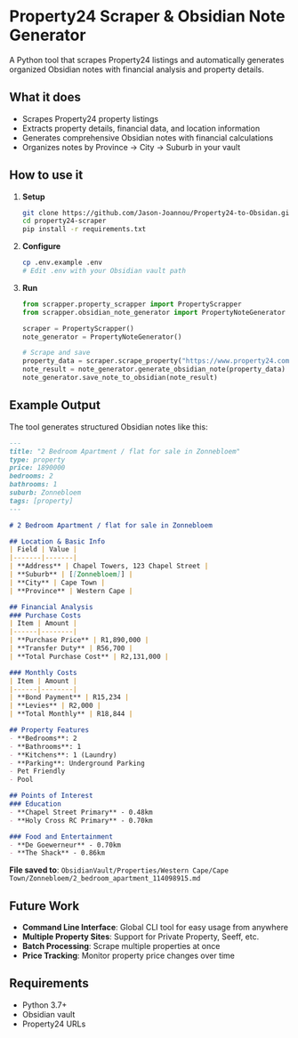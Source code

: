 # Property24 Scraper & Obsidian Note Generator

A Python tool that scrapes Property24 listings and automatically generates organized Obsidian notes with financial analysis and property details.

## What it does

- Scrapes Property24 property listings
- Extracts property details, financial data, and location information
- Generates comprehensive Obsidian notes with financial calculations
- Organizes notes by Province → City → Suburb in your vault

## How to use it

1. **Setup**
   ```bash
   git clone https://github.com/Jason-Joannou/Property24-to-Obsidan.git
   cd property24-scraper
   pip install -r requirements.txt
   ```

2. **Configure**
   ```bash
   cp .env.example .env
   # Edit .env with your Obsidian vault path
   ```

3. **Run**
   ```python
   from scrapper.property_scrapper import PropertyScrapper
   from scrapper.obsidian_note_generator import PropertyNoteGenerator

   scraper = PropertyScrapper()
   note_generator = PropertyNoteGenerator()

   # Scrape and save
   property_data = scraper.scrape_property("https://www.property24.com/for-sale/...")
   note_result = note_generator.generate_obsidian_note(property_data)
   note_generator.save_note_to_obsidian(note_result)
   ```

## Example Output

The tool generates structured Obsidian notes like this:

```markdown
---
title: "2 Bedroom Apartment / flat for sale in Zonnebloem"
type: property
price: 1890000
bedrooms: 2
bathrooms: 1
suburb: Zonnebloem
tags: [property]
---

# 2 Bedroom Apartment / flat for sale in Zonnebloem

## Location & Basic Info
| Field | Value |
|-------|-------|
| **Address** | Chapel Towers, 123 Chapel Street |
| **Suburb** | [[Zonnebloem]] |
| **City** | Cape Town |
| **Province** | Western Cape |

## Financial Analysis
### Purchase Costs
| Item | Amount |
|------|--------|
| **Purchase Price** | R1,890,000 |
| **Transfer Duty** | R56,700 |
| **Total Purchase Cost** | R2,131,000 |

### Monthly Costs
| Item | Amount |
|------|--------|
| **Bond Payment** | R15,234 |
| **Levies** | R2,000 |
| **Total Monthly** | R18,844 |

## Property Features
- **Bedrooms**: 2
- **Bathrooms**: 1
- **Kitchens**: 1 (Laundry)
- **Parking**: Underground Parking
- Pet Friendly
- Pool

## Points of Interest
### Education
- **Chapel Street Primary** - 0.48km
- **Holy Cross RC Primary** - 0.70km

### Food and Entertainment  
- **De Goewerneur** - 0.70km
- **The Shack** - 0.86km
```

**File saved to**: `ObsidianVault/Properties/Western Cape/Cape Town/Zonnebloem/2_bedroom_apartment_114098915.md`

## Future Work

- **Command Line Interface**: Global CLI tool for easy usage from anywhere
- **Multiple Property Sites**: Support for Private Property, Seeff, etc.
- **Batch Processing**: Scrape multiple properties at once
- **Price Tracking**: Monitor property price changes over time

## Requirements

- Python 3.7+
- Obsidian vault
- Property24 URLs